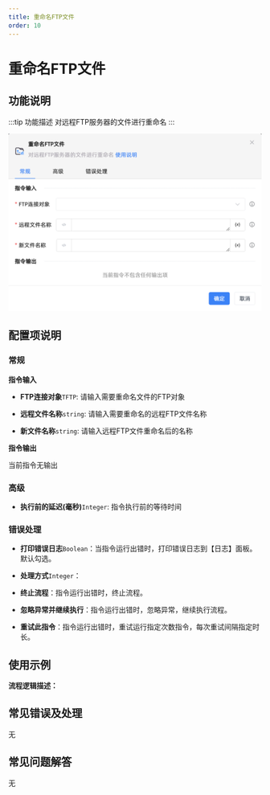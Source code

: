 ```yaml
---
title: 重命名FTP文件
order: 10
---
```


# 重命名FTP文件

## 功能说明

:::tip 功能描述
对远程FTP服务器的文件进行重命名
:::

![重命名FTP文件](../../../assets/重命名FTP文件_command.png)

## 配置项说明

### 常规

**指令输入**

- **FTP连接对象**`TFTP`: 请输入需要重命名文件的FTP对象

- **远程文件名称**`string`: 请输入需要重命名的远程FTP文件名称

- **新文件名称**`string`: 请输入远程FTP文件重命名后的名称


**指令输出**

当前指令无输出

### 高级

- **执行前的延迟(毫秒)**`Integer`: 指令执行前的等待时间

### 错误处理

- **打印错误日志**`Boolean`：当指令运行出错时，打印错误日志到【日志】面板。默认勾选。

- **处理方式**`Integer`：

 - **终止流程**：指令运行出错时，终止流程。

 - **忽略异常并继续执行**：指令运行出错时，忽略异常，继续执行流程。

 - **重试此指令**：指令运行出错时，重试运行指定次数指令，每次重试间隔指定时长。

## 使用示例

**流程逻辑描述：** 

## 常见错误及处理

无

## 常见问题解答

无

